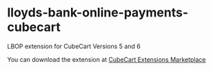 # lloyds-bank-online-payments-cubecart
LBOP extension for CubeCart Versions 5 and 6 

You can download the extension at [CubeCart Extensions Marketplace](https://www.cubecart.com/extensions/payment-gateways/lbop-connect)
